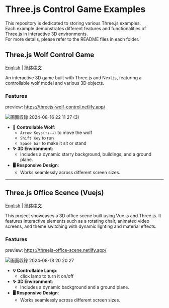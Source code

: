 # Three.js Control Game Examples

This repository is dedicated to storing various Three.js examples. <br/>
Each example demonstrates different features and functionalities of Three.js in interactive 3D environments. <br/>
For more details, please refer to the README files in each folder.<br/>

## Three.js Wolf Control Game
[English](./README.md) | [简体中文](./README_zh.md)

An interactive 3D game built with Three.js and Next.js, featuring a controllable wolf model and various 3D objects.


### Features

preview: https://threejs-wolf-control.netlify.app/

![画面収録 2024-08-16 22 11 27 (3)](https://github.com/user-attachments/assets/5b8fe404-d1e8-40a9-96a3-30e1be14f605)


- **🐺 Controllable Wolf**: 
  - `Arrow Keys(↑↓←→)` to move the wolf
  - `Shift Key` to run
  - `Space bar` to make it sit or stand
- **✨ 3D Environment**: 
  - Includes a dynamic starry background, buildings, and a ground plane.
- **🖥 Responsive Design**: 
  - Works seamlessly across different screen sizes.

***

## Three.js Office Scence (Vuejs)
[English](./README.md) | [简体中文](./README_zh.md)

This project showcases a 3D office scene built using Vue.js and Three.js. It features interactive elements such as a rotating chair, animated video screens, and theme switching with dynamic lighting and material effects.

### Features

preview: https://threejs-office-scene.netlify.app/


![画面収録 2024-08-18 20 20 27](https://github.com/user-attachments/assets/2637131b-a274-4607-8080-8bacee3c5a19)


- **💡 Controllable Lamp**: 
  - click lamp to turn it on/off
- **✨ 3D Environment**: 
  - Includes a dynamic background and a ground plane.
- **🖥 Responsive Design**: 
  - Works seamlessly across different screen sizes.
